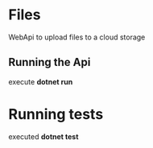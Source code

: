 # Files
WebApi to upload files to a cloud storage

## Running the Api
execute **dotnet run**

# Running tests
executed **dotnet test**

